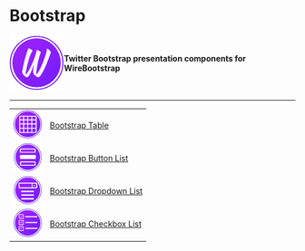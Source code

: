 <h1>Bootstrap</h1>

<img align="left" src="https://github.com/WireBootstrap/Bootstrap/blob/master/images/eb-bootstrap_96x96.png">
<br/>
<p>
<strong>
Twitter Bootstrap presentation components for WireBootstrap
</strong>
  <br/><br/><br/>
</p>

<hr/>

<table>
  <tr><td><img src="https://github.com/WireBootstrap/Bootstrap/blob/master/images/eb-table_96x96.png" width="50" height="50"></td>
    <td><a href="https://github.com/WireBootstrap/Bootstrap/wiki/Bootstrap-Table">Bootstrap Table</a></td>
  </tr>
  <tr><td><img src="https://github.com/WireBootstrap/Bootstrap/blob/master/images/eb-button-list_96x96.png" width="50" height="50"></td>
    <td><a href="https://github.com/WireBootstrap/Bootstrap/wiki/Bootstrap-Button-List">Bootstrap Button List</a></td>
  </tr>
  <tr><td><img src="https://github.com/WireBootstrap/Bootstrap/blob/master/images/eb-dropdown-list_96x96.png" width="50" height="50"></td>
    <td><a href="https://github.com/WireBootstrap/Bootstrap/wiki/Bootstrap-Dropdown-List">Bootstrap Dropdown List</a></td>
  </tr>
  <tr><td><img src="https://github.com/WireBootstrap/Bootstrap/blob/master/images/eb-checkbox_96x96.png" width="50" height="50"></td>
    <td><a href="https://github.com/WireBootstrap/Bootstrap/wiki/Bootstrap-Checkbox-List">Bootstrap Checkbox List</a></td>
  </tr>
</table>
